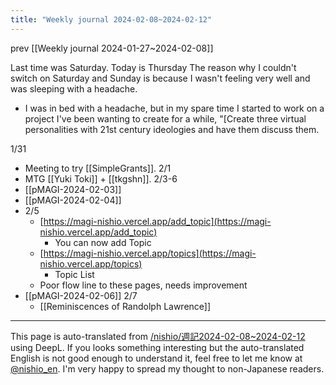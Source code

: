 ```yaml
---
title: "Weekly journal 2024-02-08~2024-02-12"
---
```


prev  [[Weekly journal 2024-01-27~2024-02-08]]

Last time was Saturday.
Today is Thursday
The reason why I couldn't switch on Saturday and Sunday is because I wasn't feeling very well and was sleeping with a headache.
- I was in bed with a headache, but in my spare time I started to work on a project I've been wanting to create for a while, "[Create three virtual personalities with 21st century ideologies and have them discuss them.

1/31
- Meeting to try [[SimpleGrants]].
2/1
- MTG [[Yuki Toki]] + [[tkgshn]].
2/3-6
- [[pMAGI-2024-02-03]]
- [[pMAGI-2024-02-04]]
- 2/5
    - [https://magi-nishio.vercel.app/add_topic](https://magi-nishio.vercel.app/add_topic)
        - You can now add Topic
    - [https://magi-nishio.vercel.app/topics](https://magi-nishio.vercel.app/topics)
        - Topic List
    - Poor flow line to these pages, needs improvement
- [[pMAGI-2024-02-06]]
2/7
    - [[Reminiscences of Randolph Lawrence]]

---
This page is auto-translated from [/nishio/週記2024-02-08~2024-02-12](https://scrapbox.io/nishio/週記2024-02-08~2024-02-12) using DeepL. If you looks something interesting but the auto-translated English is not good enough to understand it, feel free to let me know at [@nishio_en](https://twitter.com/nishio_en). I'm very happy to spread my thought to non-Japanese readers.
